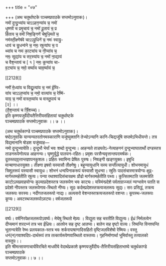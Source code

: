 +++
title = "०७"

+++
(अथ चतुर्थाष्टके पञ्‍चमप्रपाठके सप्तमोऽनुवाकः)।  
नमो॑ दुन्दु॒भ्या॑य चाऽऽहन॒न्या॑य च॒ नमो॑  
धृ॒ष्णवे॑ च प्रमृ॒चाय॑ च॒ नमो॑ दू॒ताय॑ च॒ प्र  
हि॑ताय च॒ वमो॑ निष॒ङ्गिणे॑ चेषुधि॒मते॑ च॒  
नम॑स्ती॒क्ष्णेष॑वे चाऽऽयु॒धिने॑ च॒ नमः॑ स्वायु॒-  
धाय॑ च सु॒धन्व॑ने च॒ नमः॒ स्रुत्या॑घ च॒ प  
थ्या॑य च नमः॑ का॒ट्या॑य च नी॒प्या॑य च॒  
नमः॒ सूद्या॑य च सर॒स्या॑य च॒ नमो॑ ना॒द्याय॑  
च वैश॒न्ताय॑ च [ १ ] नमः॒ कूप्या॑य चा-  
व॒ट्या॑य च॒ नमो॒ वर्ष्या॑य चाव॒र्ष्याय॑ च॒

[[2128]]

नमौ॑ मे॒ध्या॑य च विद्यु॒त्या॑य च॒ नम॑ ई॒घ्‍रि-  
या॑य चाऽऽत॒प्या॑य च॒ नमो॒ वात्या॑य च॒ रेष्मि॑-  
याय॒ च॒ नमो॑ वास्त॒व्या॑य च वास्तु॒पाय॑ च  
[२] ।।  
(तै॒श॒न्ताय॑ च त्रिँ॒शच्‍च)।  
इति कृष्णयजुर्वेदीयतैत्तिरीयसंहितायां चतुर्थाष्टके  
पञ्‍चमप्रपाठके सप्तमोऽनुवाकः ।। ७ ।।

(अथ चतुर्थकाण्डे पञ्चमप्रपाठके सप्‍तमोऽनुवाकः)।  
षष्ठेऽनुवाकि यान्यन्यतरतोनमस्काराणि यजूंष्युक्तानि तेभ्योऽन्यानि कानि-चिद्यजूंषि सप्‍तमेऽभिधीयन्ते। तत्र विद्यमानानि षोडश यजूंष्याह—  
नमो दुन्दुभ्यायेति। दुन्दुभौ भेर्यां भवः शब्दो वुन्दुभ्यः। आहन्यते ताड्यतेऽ-नेत्याहननं दुन्दुभ्याघातार्थो दण्डस्तत्र ताडनरूपेणोत्पन्न आहनन्यः। घृष्णुर्युद्धे पालयन-रहितः। प्रमृशः परसैन्यवृत्तान्तपरामर्षकः। दूतस्तद्‍वृत्तान्तज्ञापनकुशलः। प्रहितः स्वामिना प्रेषितः पुरुषः। निषङ्गी खड्‍गयुक्तः। इषुधि मान्बाणाधारयुक्तः। तीक्ष्णा इषवो यस्यासौ तीक्ष्णेषुः। बहून्यायुधानि यस्य सन्तीत्यायुधी। शोभनमायुधं त्रिशूलरूपं यस्यासौ स्वायुधः। शोभनं धन्वपिनाकरूपं यस्यासौ सुधन्वा। स्रुतिः पादसंचारमात्रयोग्यः क्षुद्र-मार्गस्तमर्हतीति स्रुत्यः। पन्या रथाश्वादिसंचारक्षमः प्रौढो मार्गस्तमर्हतीति पथ्यः। कुत्सितमटति जलमत्रेति काटोऽल्पप्रवाहयोग्यः कुल्याप्रदेशस्तत्र जलरूपेण भवः काट्यः। यस्मिंन्प्रदेशे पर्वताग्राज्‍जलं न्यग्भावेन पतति स प्रदेशो नीपस्तत्र जलरूपेणाव-स्थितो नीप्यः। सूदः कर्दमप्रदेशस्तत्रत्यजलरूपः सूद्यः। सरः प्रसिद्धं, तत्रत्य जलरूपः सरस्यः। नदीगतजलरूपो नाद्यः। अल्पसरो वेशन्तस्तत्रत्यजलरूपो वशन्तः। कूपस्थ-जलरूपः कूप्यः। अवटस्थजलरूपोऽवट्यः। वर्षजलरूपो

[[2129]]

वर्ष्पः। वर्षनिरपेक्षजलरूपोऽवर्ष्यः। मेघेषु स्थितो मेघ्र्यः । विद्युता सह चरतीति विद्युत्यः। ईध्रं निर्मलत्वेन दीप्यमानं शरदभ्नं तत्र भव ईध्रियः। आतपेन सह दृष्ट आतप्यः। बातेन सह वृष्टो वात्यः। रिष्यन्ति विनश्यन्ति भूतान्यत्रेति रेष्भः प्रलयकाल-स्तत्र भवः शर्करापाषाणादिसहितो वृष्टिजलविशेषो रेष्मियः। वस्तु धनं(न)गवाश्वदिप-दार्थरूपं तत्र तत्कार्यरूपेणवास्थितो वास्तव्यः। गृहनिर्माणार्था भूमिर्वास्तु तत्पालको वास्तुपः।।  
इति श्रीमत्सायणाचार्यविरचिते माधवीये वेदार्थप्रकाशे कृष्णयजुर्वेदीय-तैत्तिरीयसंहिताभाष्ये चतुर्थकाण्डे पञ्चमप्रपाठके  
सप्तमोऽनुवाकः।। ७ ।।
